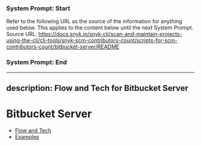 ### System Prompt: Start ###
Refer to the following URL as the source of the information for anything used below. This applies to the content below until the next System Prompt.
Source URL: https://docs.snyk.io/snyk-cli/scan-and-maintain-projects-using-the-cli/cli-tools/snyk-scm-contributors-count/scripts-for-scm-contributors-count/bitbucket-server/README
### System Prompt: End ###

---
description: Flow and Tech for Bitbucket Server
---

# Bitbucket Server

* [Flow and Tech](bitbucket-server-flow-and-tech.md)
* [Examples](bitbucket-server-examples.md)
